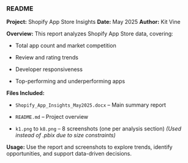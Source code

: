 ### **README**

**Project:** Shopify App Store Insights **Date:** May 2025 **Author:** Kit Vine

**Overview:** This report analyzes Shopify App Store data, covering:

* Total app count and market competition  
    
* Review and rating trends  
    
* Developer responsiveness  
    
* Top-performing and underperforming apps

**Files Included:**

* `Shopify_App_Insights_May2025.docx` – Main summary report  
    
* `README.md` – Project overview  
    
* `k1.png` to `k8.png` – 8 screenshots (one per analysis section) *(Used instead of .pbix due to size constraints)*

**Usage:** Use the report and screenshots to explore trends, identify opportunities, and support data-driven decisions.  
